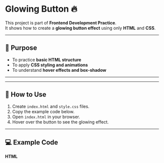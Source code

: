 # Glowing Button 🔥

This project is part of **Frontend Development Practice**.  
It shows how to create a **glowing button effect** using only **HTML** and **CSS**.

---

## 🎯 Purpose
- To practice **basic HTML structure**  
- To apply **CSS styling and animations**  
- To understand **hover effects and box-shadow**  

---

---

## 🚀 How to Use
1. Create `index.html` and `style.css` files.  
2. Copy the example code below.  
3. Open `index.html` in your browser.  
4. Hover over the button to see the glowing effect.  

---

## 💻 Example Code

**HTML**
```html

